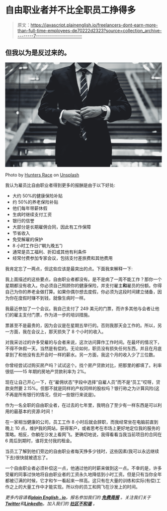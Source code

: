 # 自由职业者并不比全职员工挣得多

> 原文：<https://javascript.plainenglish.io/freelancers-dont-earn-more-than-full-time-employees-de70222d2323?source=collection_archive---------7----------------------->

## 但我以为是反过来的。

![](img/49429b388a5c09ac404d1d0e3789771c.png)

Photo by [Hunters Race](https://unsplash.com/@huntersrace?utm_source=medium&utm_medium=referral) on [Unsplash](https://unsplash.com?utm_source=medium&utm_medium=referral)

我认为雇员比自由职业者得到更多的报酬是由于以下好处:

*   大约 50%的健康保险补贴
*   约 50%的养老保险补贴
*   他们每年带薪休假
*   生病时继续支付工资
*   银行的信誉
*   大部分是长期雇佣合同，因此有工作保障
*   节省收入
*   免受解雇的保护
*   8 小时工作日(“朝九晚五”)
*   通常是员工福利、折扣或其他有利条件
*   经常付费参加专家会议，包括支付差旅费和其他费用

我肯定忘了一两点，但这些应该是最突出的点。下面我来解释一下:

我上面描述的这些要点，自由职业者都没有。是不是病了一周不能工作？那你一个星期都没有收入。你必须自己照顾你的健康保险，并支付雇主**和**雇员的份额。你得自己为你的养老金做打算。如果你偶尔想去度假，你必须为这段时间建立储备，因为你在度假时赚不到钱，就像生病时一样。

我最近参加了一个会议。我自己支付了 249 美元的门票，而许多其他与会者让他们的雇主支付门票，作为进一步的培训措施。

票甚至不是最贵的，因为会议是在星期五举行的。否则我那天会工作的。所以，另一方面，我在会议上，那天损失了 8 个小时的收入。

对我采访过的许多受雇的与会者来说，这次访问算作工作时间。在最坏的情况下，不得不休假一天。当然是有偿的。无论如何，职员没有损失任何东西，并且在月底拿到了和他没有去开会时一样的薪水。另一方面，我这个月的收入少了三位数。

你曾经尝试过购买房产吗？试试这个。找个房产贷款对比，把那里的都填了。利率很低——15 年期的房地产贷款利率为 2%。

现在让自己开心一下，在“雇佣状态”字段中选择“自雇人员”而不是“员工”哎呀，贷款突然要 2.15%。但那不就是同样的产权同样的股权吗？银行称之为计算风险(这不再是所有银行的情况，但对一些银行来说是)。

作为一名全职的自由职业者，在过去的七年里，我明白了至少有一样东西是可以利用的最基本的资源:时间！

在一家相当健康的公司，员工工作 8 小时后就会辞职，而我经常坐在电脑前直到晚上 10 点，维护我的网站，获得客户，或者思考在市场上更好地定位我的服务的策略。相反，你躺在沙发上看网飞。更确切地说，我得看看当我当前项目的合同在 6 周后到期时，谁将支付我的租金。

当员工了解到他们旁边的自由职业者每天挣多少钱时，这些因素(我可以永远继续下去)很快就被遗忘了。

一个自由职业者必须补偿这一点，他通过他的时薪来做到这一点。不幸的是，许多受雇的同事过快地将自由职业者的工资永久地降低到小时工资。但是只有当你全年都被订满的时候，它才和乍一看起来一样高。这只有在大量的训练和实际(有偿)工作之上的大量工作中才能实现。所以你的员工和网飞在沙发上的时间。

*更多内容请看*[***plain English . io***](https://plainenglish.io/)*。报名参加我们的* [***免费周报***](http://newsletter.plainenglish.io/) *。关注我们关于*[***Twitter***](https://twitter.com/inPlainEngHQ)*和*[***LinkedIn***](https://www.linkedin.com/company/inplainenglish/)*。加入我们的* [***社区不和谐***](https://discord.gg/GtDtUAvyhW) *。*